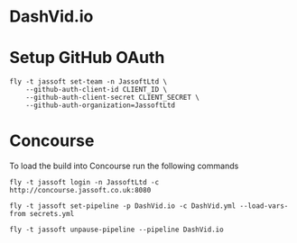 # DashVid.io

# Setup GitHub OAuth 
```
fly -t jassoft set-team -n JassoftLtd \
    --github-auth-client-id CLIENT_ID \
    --github-auth-client-secret CLIENT_SECRET \
    --github-auth-organization=JassoftLtd
```

# Concourse

To load the build into Concourse run the following commands

`fly -t jassoft login -n JassoftLtd -c http://concourse.jassoft.co.uk:8080`

`fly -t jassoft set-pipeline -p DashVid.io -c DashVid.yml --load-vars-from secrets.yml`

`fly -t jassoft unpause-pipeline --pipeline DashVid.io`

